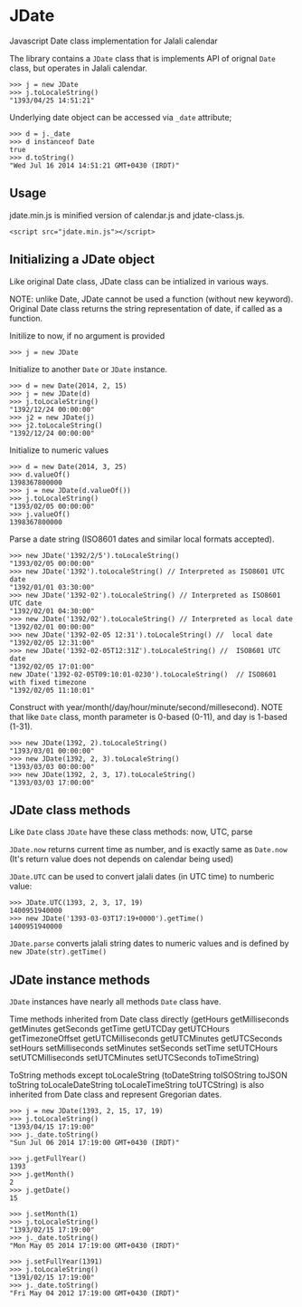 JDate
=====

Javascript Date class implementation for Jalali calendar

The library contains a `JDate` class that is implements API of orignal `Date` class, but operates in Jalali calendar.


	>>> j = new JDate
	>>> j.toLocaleString()
	"1393/04/25 14:51:21"

Underlying date object can be accessed via `_date` attribute;

	>>> d = j._date
	>>> d instanceof Date
	true
	>>> d.toString()
	"Wed Jul 16 2014 14:51:21 GMT+0430 (IRDT)"

Usage
-----
jdate.min.js is minified version of calendar.js and jdate-class.js.

	<script src="jdate.min.js"></script>


Initializing a JDate object
-----
Like original Date class, JDate class can be intialized in various ways.

NOTE: unlike Date, JDate cannot be used a function (without new keyword). Original Date class returns the string
representation of date, if called as a function.

Initilize to now, if no argument is provided

	>>> j = new JDate

Initialize to another `Date` or `JDate` instance.

	>>> d = new Date(2014, 2, 15)
	>>> j = new JDate(d)
	>>> j.toLocaleString()
	"1392/12/24 00:00:00"
	>>> j2 = new JDate(j)
	>>> j2.toLocaleString()
	"1392/12/24 00:00:00"

Initialize to numeric values

	>>> d = new Date(2014, 3, 25)
	>>> d.valueOf()
	1398367800000
	>>> j = new JDate(d.valueOf())
	>>> j.toLocaleString()
	"1393/02/05 00:00:00"
	>>> j.valueOf()
	1398367800000

Parse a date string (ISO8601 dates and similar local formats accepted).

	>>> new JDate('1392/2/5').toLocaleString()
	"1393/02/05 00:00:00"
	>>> new JDate('1392').toLocaleString() // Interpreted as ISO8601 UTC date
	"1392/01/01 03:30:00"
	>>> new JDate('1392-02').toLocaleString() // Interpreted as ISO8601 UTC date
	"1392/02/01 04:30:00"
	>>> new JDate('1392/02').toLocaleString() // Interpreted as local date
	"1392/02/01 00:00:00"
	>>> new JDate('1392-02-05 12:31').toLocaleString() //  local date
	"1392/02/05 12:31:00"
	>>> new JDate('1392-02-05T12:31Z').toLocaleString() //  ISO8601 UTC date
	"1392/02/05 17:01:00"
	new JDate('1392-02-05T09:10:01-0230').toLocaleString()  // ISO8601 with fixed timezone
	"1392/02/05 11:10:01"

Construct with year/month(/day/hour/minute/second/millesecond). NOTE that like `Date` class, month parameter is 0-based
(0-11), and day is 1-based (1-31).

	>>> new JDate(1392, 2).toLocaleString()
	"1393/03/01 00:00:00"
	>>> new JDate(1392, 2, 3).toLocaleString()
	"1393/03/03 00:00:00"
	>>> new JDate(1392, 2, 3, 17).toLocaleString()
	"1393/03/03 17:00:00"

JDate class methods
------
Like `Date` class `JDate` have these class methods: now, UTC, parse

`JDate.now` returns current time as number, and is exactly same as `Date.now` (It's return value does not depends on
calendar being used)

`JDate.UTC` can be used to convert jalali dates (in UTC time) to numberic value:

	>>> JDate.UTC(1393, 2, 3, 17, 19)
	1400951940000
	>>> new JDate('1393-03-03T17:19+0000').getTime()
	1400951940000

`JDate.parse` converts jalali string dates to numeric values and is defined by `new JDate(str).getTime()`
 

JDate instance methods
-------

`JDate` instances have nearly all methods `Date` class have.

Time methods inherited from Date class directly (getHours getMilliseconds getMinutes getSeconds getTime getUTCDay
getUTCHours getTimezoneOffset getUTCMilliseconds getUTCMinutes getUTCSeconds setHours setMilliseconds setMinutes
setSeconds setTime setUTCHours setUTCMilliseconds setUTCMinutes setUTCSeconds toTimeString)

ToString methods except toLocaleString (toDateString toISOString toJSON toString toLocaleDateString toLocaleTimeString
toUTCString) is also inherited from Date class and represent Gregorian dates.

	>>> j = new JDate(1393, 2, 15, 17, 19)
	>>> j.toLocaleString()
	"1393/04/15 17:19:00"
	>>> j._date.toString()
	"Sun Jul 06 2014 17:19:00 GMT+0430 (IRDT)"

	>>> j.getFullYear()
	1393
	>>> j.getMonth()
	2
	>>> j.getDate()
	15

	>>> j.setMonth(1)
	>>> j.toLocaleString()
	"1393/02/15 17:19:00"
	>>> j._date.toString()
	"Mon May 05 2014 17:19:00 GMT+0430 (IRDT)"

	>>> j.setFullYear(1391)
	>>> j.toLocaleString()
	"1391/02/15 17:19:00"
	>>> j._date.toString()
	"Fri May 04 2012 17:19:00 GMT+0430 (IRDT)"

